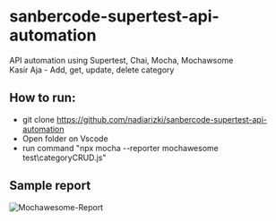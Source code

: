 # sanbercode-supertest-api-automation
API automation using Supertest, Chai, Mocha, Mochawsome\
Kasir Aja - Add, get, update, delete category

## How to run:
* git clone https://github.com/nadiarizki/sanbercode-supertest-api-automation
* Open folder on Vscode
* run command "npx mocha --reporter mochawesome test\categoryCRUD.js"

## Sample report

![Mochawesome-Report](https://github.com/user-attachments/assets/d912d263-693a-46eb-b975-1402d4b38098)

